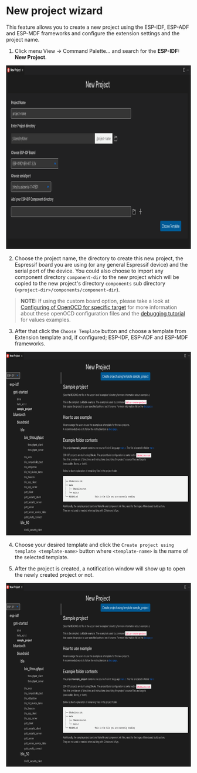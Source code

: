 # New project wizard

This feature allows you to create a new project using the ESP-IDF, ESP-ADF and ESP-MDF frameworks and configure the extension settings and the project name.

1. Click menu View -> Command Palette... and search for the **ESP-IDF: New Project**.

<p>
  <img src="../../media/tutorials/new_project/new_project_init.png" alt="New project wizard" height="500">
</p>

2. Choose the project name, the directory to create this new project, the Espressif board you are using (or any general Espressif device) and the serial port of the device. You could also choose to import any component directory `component-dir` to the new project which will be copied to the new project's directory `components` sub directory (`<project-dir>/components/component-dir`).

> **NOTE:** If using the custom board option, please take a look at [Configuring of OpenOCD for specific target](https://docs.espressif.com/projects/esp-idf/en/stable/esp32/api-guides/jtag-debugging/tips-and-quirks.html#configuration-of-openocd-for-specific-target) for more information about these openOCD configuration files and the [debugging tutorial](./debugging.md) for values examples.

3. After that click the `Choose Template` button and choose a template from Extension template and, if configured; ESP-IDF, ESP-ADF and ESP-MDF frameworks.

<p>
  <img src="../../media/tutorials/new_project/new_project_templates.png" alt="New project templates" height="500">
</p>

4. Choose your desired template and click the `Create project using template <template-name>` button where `<template-name>` is the name of the selected template.

5. After the project is created, a notification window will show up to open the newly created project or not.

<p>
  <img src="../../media/tutorials/new_project/new_project_templates.png" alt="New project templates" height="500">
</p>

